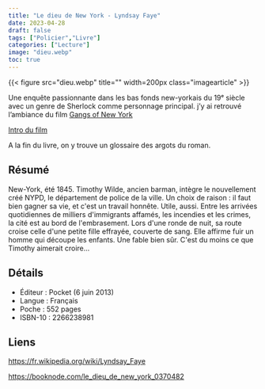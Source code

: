 ```yaml
---
title: "Le dieu de New York - Lyndsay Faye"
date: 2023-04-28
draft: false
tags: ["Policier","Livre"]
categories: ["Lecture"]
image: "dieu.webp"
toc: true
---
```

{{< figure src="dieu.webp" title="" width=200px class="imagearticle" >}}

Une enquête passionnante dans les bas fonds new-yorkais du 19ᵉ siècle avec un genre de Sherlock comme personnage principal.
j’y ai retrouvé l’ambiance du film [Gangs of New York](https://fr.wikipedia.org/wiki/Gangs_of_New_York)

[Intro du film](https://www.youtube.com/watch?v=OE4_FpZvGFA)

A la fin du livre, on y trouve un glossaire des argots du roman.

## Résumé
New-York, été 1845. Timothy Wilde, ancien barman, intègre le nouvellement créé NYPD, le département de police de la ville. Un choix de raison : il faut bien gagner sa vie, et c'est un travail honnête. Utile, aussi. Entre les arrivées quotidiennes de milliers d'immigrants affamés, les incendies et les crimes, la cité est au bord de l'embrasement.
Lors d'une ronde de nuit, sa route croise celle d'une petite fille effrayée, couverte de sang. Elle affirme fuir un homme qui découpe les enfants. Une fable bien sûr. C'est du moins ce que Timothy aimerait croire...

## Détails

- Éditeur :  Pocket (6 juin 2013)
- Langue  :  Français
- Poche  : 552 pages
- ISBN-10  : 2266238981

## Liens
https://fr.wikipedia.org/wiki/Lyndsay_Faye

https://booknode.com/le_dieu_de_new_york_0370482


